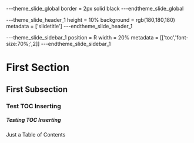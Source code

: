 ---theme_slide_global
border = 2px solid black
---endtheme_slide_global

---theme_slide_header_1
height = 10%
background = rgb(180,180,180)
metadata   = ['slidetitle']
---endtheme_slide_header_1

---theme_slide_sidebar_1
position = R
width    = 20%
metadata = [['toc','font-size:70%;',2]]
---endtheme_slide_sidebar_1
 
# First Section
## First Subsection
### Test TOC Inserting

##### Testing TOC Inserting

Just a Table of Contents
